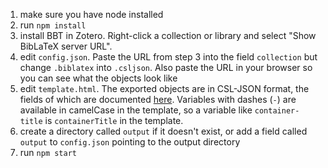1. make sure you have node installed
2. run `npm install`
3. install BBT in Zotero. Right-click a collection or library and select "Show BibLaTeX server URL".
4. edit `config.json`. Paste the URL from step 3 into the field `collection` but change `.biblatex` into `.csljson`. Also paste the URL in your browser so you can see what the objects look like
5. edit `template.html`. The exported objects are in CSL-JSON format, the fields of which are documented [here](https://docs.citationstyles.org/en/stable/specification.html#appendix-iv-variables). Variables with dashes (`-`) are available in camelCase in the template, so a variable like `container-title` is `containerTitle` in the template.
6. create a directory called `output` if it doesn't exist, or add a field called `output` to `config.json` pointing to the output directory
7. run `npm start`

